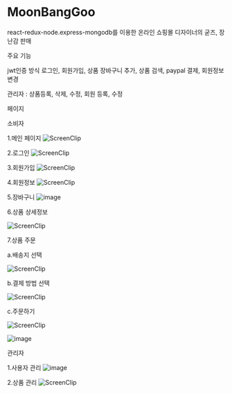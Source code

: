 # MoonBangGoo
react-redux-node.express-mongodb를 이용한 온라인 쇼핑몰
디자이너의 굳즈, 장난감 판매

주요 기능 
 
 jwt인증 방식 로그인, 회원가입, 
 상품 장바구니 추가, 상품 검색,
 paypal 결제, 회원정보 변경
 
 관리자 : 상품등록, 삭제, 수정, 회원 등록, 수정 


페이지

소비자 

1.메인 페이지 
![ScreenClip](https://user-images.githubusercontent.com/37561568/124262838-7ffae780-db6d-11eb-86fa-bbd1ccc1faf7.png)


2.로그인 
![ScreenClip](https://user-images.githubusercontent.com/37561568/124262637-3dd1a600-db6d-11eb-87eb-3243610f75c9.png)


3.회원가입
![ScreenClip](https://user-images.githubusercontent.com/37561568/124263034-b89ac100-db6d-11eb-87af-53188901a2e3.png)



4.회원정보
![ScreenClip](https://user-images.githubusercontent.com/37561568/124263154-dd8f3400-db6d-11eb-8fcb-0e1e3a6bd5b1.png)



5.장바구니
![image](https://user-images.githubusercontent.com/37561568/124262589-30b4b700-db6d-11eb-8990-dc3acf21670d.png)


6.상품 상세정보

![ScreenClip](https://user-images.githubusercontent.com/37561568/124262053-85a3fd80-db6c-11eb-9a48-cd496cbc231d.png)



7.상품 주문

  a.배송지 선택
  
  ![ScreenClip](https://user-images.githubusercontent.com/37561568/124264450-72def800-db6f-11eb-9c5d-d897d11245eb.png)


  b.결제 방법 선택
  
  ![ScreenClip](https://user-images.githubusercontent.com/37561568/124264464-78d4d900-db6f-11eb-9e2a-b3738ddaf29a.png)
  
  c.주문하기

  ![ScreenClip](https://user-images.githubusercontent.com/37561568/124264514-88542200-db6f-11eb-94aa-88400a493d89.png)

   ![image](https://user-images.githubusercontent.com/37561568/124264872-fdbff280-db6f-11eb-9935-b1bc2be893fa.png)


관리자

1.사용자 관리
![image](https://user-images.githubusercontent.com/37561568/124265312-7921a400-db70-11eb-9bab-5850fb88c96a.png)



2.상품 관리
![ScreenClip](https://user-images.githubusercontent.com/37561568/124265334-7f178500-db70-11eb-955c-db6d1a76031f.png)

